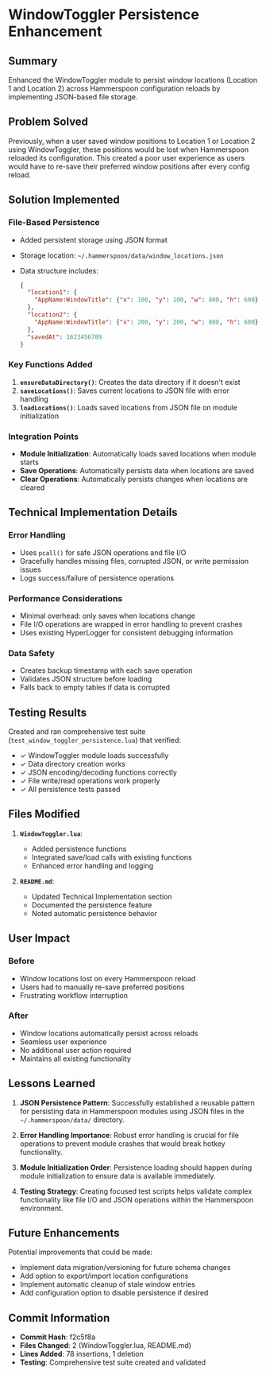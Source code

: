 # WindowToggler Persistence Enhancement

## Summary

Enhanced the WindowToggler module to persist window locations (Location 1 and Location 2) across Hammerspoon configuration reloads by implementing JSON-based file storage.

## Problem Solved

Previously, when a user saved window positions to Location 1 or Location 2 using WindowToggler, these positions would be lost when Hammerspoon reloaded its configuration. This created a poor user experience as users would have to re-save their preferred window positions after every config reload.

## Solution Implemented

### File-Based Persistence

- Added persistent storage using JSON format
- Storage location: `~/.hammerspoon/data/window_locations.json`
- Data structure includes:

  ```json
  {
    "location1": {
      "AppName:WindowTitle": {"x": 100, "y": 100, "w": 800, "h": 600}
    },
    "location2": {
      "AppName:WindowTitle": {"x": 200, "y": 200, "w": 800, "h": 600}
    },
    "savedAt": 1623456789
  }
  ```

### Key Functions Added

1. **`ensureDataDirectory()`**: Creates the data directory if it doesn't exist
2. **`saveLocations()`**: Saves current locations to JSON file with error handling
3. **`loadLocations()`**: Loads saved locations from JSON file on module initialization

### Integration Points

- **Module Initialization**: Automatically loads saved locations when module starts
- **Save Operations**: Automatically persists data when locations are saved
- **Clear Operations**: Automatically persists changes when locations are cleared

## Technical Implementation Details

### Error Handling

- Uses `pcall()` for safe JSON operations and file I/O
- Gracefully handles missing files, corrupted JSON, or write permission issues
- Logs success/failure of persistence operations

### Performance Considerations

- Minimal overhead: only saves when locations change
- File I/O operations are wrapped in error handling to prevent crashes
- Uses existing HyperLogger for consistent debugging information

### Data Safety

- Creates backup timestamp with each save operation
- Validates JSON structure before loading
- Falls back to empty tables if data is corrupted

## Testing Results

Created and ran comprehensive test suite (`test_window_toggler_persistence.lua`) that verified:

- ✓ WindowToggler module loads successfully
- ✓ Data directory creation works
- ✓ JSON encoding/decoding functions correctly
- ✓ File write/read operations work properly
- ✓ All persistence tests passed

## Files Modified

1. **`WindowToggler.lua`**:
   - Added persistence functions
   - Integrated save/load calls with existing functions
   - Enhanced error handling and logging

2. **`README.md`**:
   - Updated Technical Implementation section
   - Documented the persistence feature
   - Noted automatic persistence behavior

## User Impact

### Before

- Window locations lost on every Hammerspoon reload
- Users had to manually re-save preferred positions
- Frustrating workflow interruption

### After

- Window locations automatically persist across reloads
- Seamless user experience
- No additional user action required
- Maintains all existing functionality

## Lessons Learned

1. **JSON Persistence Pattern**: Successfully established a reusable pattern for persisting data in Hammerspoon modules using JSON files in the `~/.hammerspoon/data/` directory.

2. **Error Handling Importance**: Robust error handling is crucial for file operations to prevent module crashes that would break hotkey functionality.

3. **Module Initialization Order**: Persistence loading should happen during module initialization to ensure data is available immediately.

4. **Testing Strategy**: Creating focused test scripts helps validate complex functionality like file I/O and JSON operations within the Hammerspoon environment.

## Future Enhancements

Potential improvements that could be made:

- Implement data migration/versioning for future schema changes
- Add option to export/import location configurations
- Implement automatic cleanup of stale window entries
- Add configuration option to disable persistence if desired

## Commit Information

- **Commit Hash**: f2c5f8a
- **Files Changed**: 2 (WindowToggler.lua, README.md)
- **Lines Added**: 78 insertions, 1 deletion
- **Testing**: Comprehensive test suite created and validated
